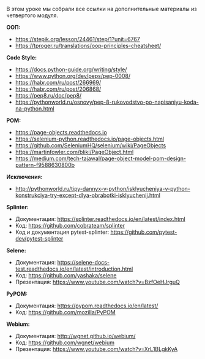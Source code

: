 В этом уроке мы собрали все ссылки на дополнительные материалы из четвертого модуля. 

**ООП:** 

- https://stepik.org/lesson/24461/step/1?unit=6767
- https://tproger.ru/translations/oop-principles-cheatsheet/

**Code Style:**

- https://docs.python-guide.org/writing/style/
- https://www.python.org/dev/peps/pep-0008/
- https://habr.com/ru/post/266969/
- https://habr.com/ru/post/206868/
- https://pep8.ru/doc/pep8/
- https://pythonworld.ru/osnovy/pep-8-rukovodstvo-po-napisaniyu-koda-na-python.html

**POM:** 

- https://page-objects.readthedocs.io
- https://selenium-python.readthedocs.io/page-objects.html
- https://github.com/SeleniumHQ/selenium/wiki/PageObjects
- https://martinfowler.com/bliki/PageObject.html
- https://medium.com/tech-tajawal/page-object-model-pom-design-pattern-f9588630800b

**Исключения:** 

- http://pythonworld.ru/tipy-dannyx-v-python/isklyucheniya-v-python-konstrukciya-try-except-dlya-obrabotki-isklyuchenij.html 

**Splinter:** 

- Документация: https://splinter.readthedocs.io/en/latest/index.html
- Код: https://github.com/cobrateam/splinter
- Код и документация pytest-splinter: https://github.com/pytest-dev/pytest-splinter

**Selene:**

- Документация: https://selene-docs-test.readthedocs.io/en/latest/introduction.html
- Код: https://github.com/yashaka/selene
- Презентация: https://www.youtube.com/watch?v=BzfOeHJrguQ

**PyPOM:**

- Документация: https://pypom.readthedocs.io/en/latest/
- Код: https://github.com/mozilla/PyPOM

**Webium:** 

- Документация: http://wgnet.github.io/webium/
- Код: https://github.com/wgnet/webium
- Презентация: https://www.youtube.com/watch?v=XrL1BLgkKyA